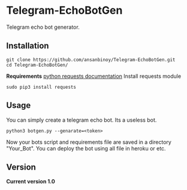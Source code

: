 # Telegram-EchoBotGen
Telegram echo bot generator.
## Installation
```
git clone https://github.com/ansanbinoy/Telegram-EchoBotGen.git
cd Telegram-EchoBotGen/
```
**Requirements**
[python requests documentation](https://2.python-requests.org/projects/3/)
Install requests module
```
sudo pip3 install requests
```
## Usage
You can simply create a telegram echo bot.
Its a useless bot.
```
python3 botgen.py --genarate=<token>
```
Now your bots script and requirements file are saved in a directory "Your_Bot".
You can deploy the bot using all file in heroku or etc.
## Version
**Current version 1.0**
